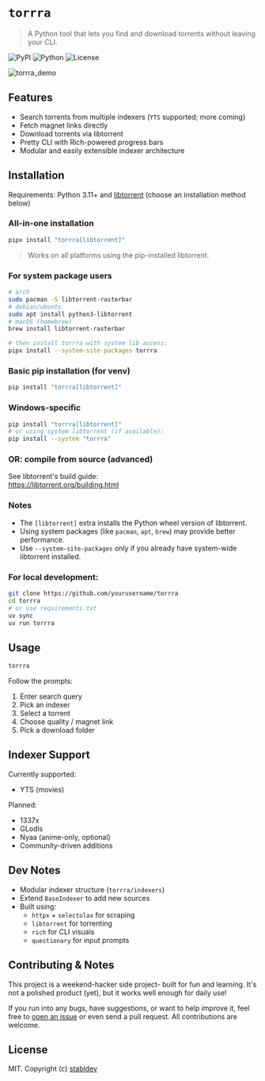 # `torrra`

> A Python tool that lets you find and download torrents without leaving your CLI.

![PyPI](https://img.shields.io/pypi/v/torrra)
![Python](https://img.shields.io/pypi/pyversions/torrra)
![License](https://img.shields.io/github/license/stabldev/torrra)

![torrra_demo](https://github.com/user-attachments/assets/dacf5c5a-f24b-4e69-bd2f-dca4023ba867)

## Features

- Search torrents from multiple indexers (`YTS` supported; more coming)
- Fetch magnet links directly
- Download torrents via libtorrent
- Pretty CLI with Rich-powered progress bars
- Modular and easily extensible indexer architecture

## Installation

Requirements: Python 3.11+ and [libtorrent](https://libtorrent.org/) (choose an installation method below)

### All-in-one installation

```bash
pipx install "torrra[libtorrent]"
```

> Works on all platforms using the pip-installed libtorrent.

### For system package users

```bash
# arch
sudo pacman -S libtorrent-rasterbar
# debian/ubuntu
sudo apt install python3-libtorrent
# macOS (homebrew)
brew install libtorrent-rasterbar

# then install torrra with system lib access:
pipx install --system-site-packages torrra
```

### Basic pip installation (for venv)

```bash
pip install "torrra[libtorrent]"
```

### Windows-specific

```bash
pip install "torrra[libtorrent]"
# or using system libtorrent (if available):
pip install --system "torrra"
```

### OR: compile from source (advanced)

See libtorrent's build guide:  
https://libtorrent.org/building.html

### Notes

- The `[libtorrent]` extra installs the Python wheel version of libtorrent.
- Using system packages (like `pacman`, `apt`, `brew`) may provide better performance.
- Use `--system-site-packages` only if you already have system-wide libtorrent installed.

### For local development:

```bash
git clone https://github.com/yourusername/torrra
cd torrra
# or use requirements.txt
uv sync
uv run torrra
```

## Usage

```bash
torrra
```

Follow the prompts:

1. Enter search query
2. Pick an indexer
3. Select a torrent
4. Choose quality / magnet link
5. Pick a download folder
 
## Indexer Support

Currently supported:

- YTS (movies)

Planned:

- 1337x
- GLodls
- Nyaa (anime-only, optional)
- Community-driven additions

## Dev Notes

- Modular indexer structure (`torrra/indexers`)
- Extend `BaseIndexer` to add new sources
- Built using:
  - `httpx` + `selectolax` for scraping
  - `libtorrent` for torrenting
  - `rich` for CLI visuals
  - `questionary` for input prompts

## Contributing & Notes

This project is a weekend-hacker side project- built for fun and learning. It's not a polished product (yet), but it works well enough for daily use!

If you run into any bugs, have suggestions, or want to help improve it, feel free to [open an issue](https://github.com/stabldev/torrra/issues) or even send a pull request. All contributions are welcome.

## License

MIT. Copyright (c) [stabldev](https://github.com/stabldev)
